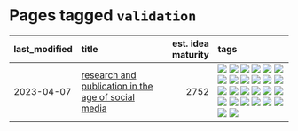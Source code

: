 # Pages tagged `validation`

|last_modified|title|est. idea maturity|tags
|:---|:---|---:|:---|
|2023-04-07|[research and publication in the age of social media](../research-and-social.md)|2752|[![](https://img.shields.io/badge/tag-arxiv-95c41e)](../tags/arxiv.md) [![](https://img.shields.io/badge/tag-citation-6a13a1)](../tags/citation.md) [![](https://img.shields.io/badge/tag-corrections-7fafe1)](../tags/corrections.md) [![](https://img.shields.io/badge/tag-credit-7385b0)](../tags/credit.md) [![](https://img.shields.io/badge/tag-curation-539c8)](../tags/curation.md) [![](https://img.shields.io/badge/tag-discoverability-b61d4d)](../tags/discoverability.md) [![](https://img.shields.io/badge/tag-discussion-4ed36d)](../tags/discussion.md) [![](https://img.shields.io/badge/tag-feed-b4bfb)](../tags/feed.md) [![](https://img.shields.io/badge/tag-git-3f3dc3)](../tags/git.md) [![](https://img.shields.io/badge/tag-git-3f3dc3)](../tags/git.md) [![](https://img.shields.io/badge/tag-historyofscience-1fc7b)](../tags/historyofscience.md) [![](https://img.shields.io/badge/tag-mastodon-17673)](../tags/mastodon.md) [![](https://img.shields.io/badge/tag-openreview-a7221f)](../tags/openreview.md) [![](https://img.shields.io/badge/tag-paperswithcode-b0d845)](../tags/paperswithcode.md) [![](https://img.shields.io/badge/tag-platform-6ee5de)](../tags/platform.md) [![](https://img.shields.io/badge/tag-publication-22d494)](../tags/publication.md) [![](https://img.shields.io/badge/tag-reproducibility-48b79f)](../tags/reproducibility.md) [![](https://img.shields.io/badge/tag-research-5aa8d1)](../tags/research.md) [![](https://img.shields.io/badge/tag-retractions-c34d1)](../tags/retractions.md) [![](https://img.shields.io/badge/tag-search-87ec15)](../tags/search.md) [![](https://img.shields.io/badge/tag-socialmedia-3ed1c7)](../tags/socialmedia.md) [![](https://img.shields.io/badge/tag-stackoverflow-57146)](../tags/stackoverflow.md) [![](https://img.shields.io/badge/tag-subscription-4b28a8)](../tags/subscription.md) [![](https://img.shields.io/badge/tag-transparency-7ffa70)](../tags/transparency.md) [![](https://img.shields.io/badge/tag-twitter-795a7e)](../tags/twitter.md) [![](https://img.shields.io/badge/tag-validation-b5656)](../tags/validation.md)|